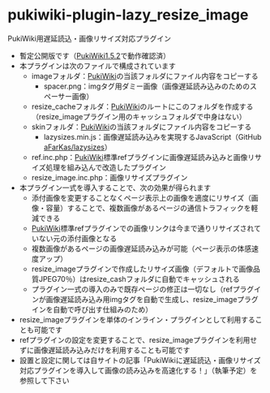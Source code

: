 # pukiwiki-plugin-lazy_resize_image
PukiWiki用遅延読込・画像リサイズ対応プラグイン

- 暫定公開版です（[PukiWiki1.5.2](https://pukiwiki.osdn.jp/?PukiWiki/Download/1.5.2)で動作確認済）
- 本プラグインは次のファイルで構成されています
	- imageフォルダ：[PukiWiki](https://ja.wikipedia.org/wiki/PukiWiki)の当該フォルダにファイル内容をコピーする
		- spacer.png：imgタグ用ダミー画像（画像遅延読み込みのためのスペーサー画像）
	- resize_cacheフォルダ：[PukiWiki](https://ja.wikipedia.org/wiki/PukiWiki)のルートにこのフォルダを作成する（resize_imageプラグイン用のキャッシュフォルダで中身はない）
	- skinフォルダ：[PukiWiki](https://ja.wikipedia.org/wiki/PukiWiki)の当該フォルダにファイル内容をコピーする
		- lazysizes.min.js：画像遅延読み込みを実現するJavaScript（GitHub [aFarKas/lazysizes](https://github.com/aFarkas/lazysizes)）
	- ref.inc.php：[PukiWiki](https://ja.wikipedia.org/wiki/PukiWiki)標準refプラグインに画像遅延読み込みと画像リサイズ処理を組み込んで改造したプラグイン
	- resize_image.inc.php：画像リサイズプラグイン
- 本プラグイン一式を導入することで、次の効果が得られます
	- 添付画像を変更することなくページ表示上の画像を適度にリサイズ（画像・容量）することで、複数画像があるページの通信トラフィックを軽減できる
	- [PukiWiki](https://ja.wikipedia.org/wiki/PukiWiki)標準refプラグインでの画像リンクは今まで通りリサイズされていない元の添付画像となる
	- 複数画像があるページの画像遅延読み込みが可能（ページ表示の体感速度アップ）
	- resize_imageプラグインで作成したリサイズ画像（デフォルトで画像品質JPEG70％）はresize_cashフォルダに自動でキャッシュされる
	- プラグイン一式の導入のみで既存ページの修正は一切なし（refプラグインが画像遅延読み込み用imgタグを自動で生成し、resize_imageプラグインを自動で呼び出す仕組みのため）
- resize_imageプラグインを単体のインライン・プラグインとして利用することも可能です
- refプラグインの設定を変更することで、resize_imageプラグインを利用せずに画像遅延読み込みだけを利用することも可能です
- 設置と設定に関しては自サイトの記事「PukiWikiに遅延読込・画像リサイズ対応プラグインを導入して画像の読み込みを高速化する！」（執筆予定）を参照して下さい
